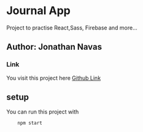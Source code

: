 # Journal App

Project to practise React,Sass, Firebase and more...
## Author: Jonathan Navas
### Link
You visit this project here [Github Link](https://jonathannavas.github.io/reactJS-journal-app/)
## setup
You can run this project with 
```
    npm start
```